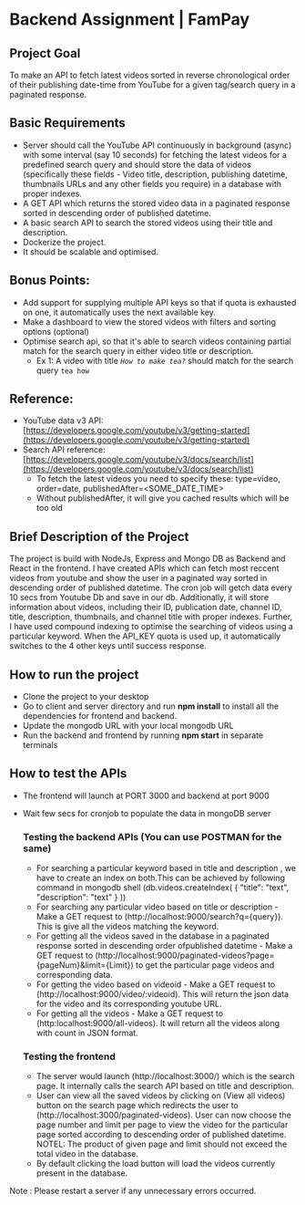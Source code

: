 # Backend Assignment | FamPay

## Project Goal
To make an API to fetch latest videos sorted in reverse chronological order of their publishing date-time from YouTube for a given tag/search query in a paginated response.

## Basic Requirements
- Server should call the YouTube API continuously in background (async) with some interval (say 10 seconds) for fetching the latest videos for a predefined search query and should store the data of videos (specifically these fields - Video title, description, publishing datetime, thumbnails URLs and any other fields you require) in a database with proper indexes.
- A GET API which returns the stored video data in a paginated response sorted in descending order of published datetime.
- A basic search API to search the stored videos using their title and description.
- Dockerize the project.
- It should be scalable and optimised.

## Bonus Points:
- Add support for supplying multiple API keys so that if quota is exhausted on one, it automatically uses the next available key.
- Make a dashboard to view the stored videos with filters and sorting options (optional)
- Optimise search api, so that it's able to search videos containing partial match for the search query in either video title or description.
    - Ex 1: A video with title *`How to make tea?`* should match for the search query `tea how`

##   Reference:

- YouTube data v3 API: [https://developers.google.com/youtube/v3/getting-started](https://developers.google.com/youtube/v3/getting-started)
- Search API reference: [https://developers.google.com/youtube/v3/docs/search/list](https://developers.google.com/youtube/v3/docs/search/list)
    - To fetch the latest videos you need to specify these: type=video, order=date, publishedAfter=<SOME_DATE_TIME>
    - Without publishedAfter, it will give you cached results which will be too old

## Brief Description of the Project
The project is build with NodeJs, Express and Mongo DB as Backend and React in the frontend. I have created APIs which can fetch most reccent videos from youtube and show the user in a paginated way sorted in descending order of published datetime. The cron job will getch data every 10 secs from Youtube Db and save in our db. Additionally, it will store information about videos, including their ID, publication date, channel ID, title, description, thumbnails, and channel title with proper indexes. Further, I have used compound indexing to optimise the searching of videos using a particular keyword. When the API_KEY quota is used up, it automatically switches to the 4 other keys until success response.

## How to run the project

- Clone the project to your desktop
- Go to client and server directory and run  **npm install** to install all the dependencies for frontend and backend.
- Update the mongodb URL with your local mongodb URL
- Run the backend and frontend by running **npm start** in separate terminals

## How to test the APIs

- The frontend will launch at PORT 3000 and backend at port 9000
- Wait few secs for cronjob to populate the data in mongoDB server

    ### Testing the backend APIs (You can use POSTMAN for the same)
    
    - For searching a particular keyword based in title and description , we have to create an index on both.This can be achieved by following command in mongodb shell (db.videos.createIndex( { "title": "text", "description": "text" } ))
    -  For searching any particular video based on title or description - Make a GET request to (http://localhost:9000/search?q={query}). This is give all the videos matching the keyword.
    -  For getting all the videos saved in the database in a paginated response sorted in descending order ofpublished datetime - Make a GET request to (http://localhost:9000/paginated-videos?page={pageNum}&limit={Limit}) to get the particular page videos and corresponding data.
    -  For getting the video based on videoid - Make a GET request to (http://localhost:9000/video/:videoid). This will return the json data for the video and its corresponding youtube URL.
    -  For getting all the videos - Make a GET request to (http:localhost:9000/all-videos). It will return all the videos along with count in JSON format.
    
    ### Testing the frontend
    
    - The server would launch (http://localhost:3000/) which is the search page. It internally calls the search API based on title and description.
    - User can view all the saved videos by clicking on (View all videos) button on the search page which redirects the user to (http://localhost:3000/paginated-videos). User can now choose the page number and limit per page to view the video for the particular page sorted according to descending order of published datetime. NOTEL: The product of given page and limit should not exceed the total video in the database.
    - By default clicking the load button will load the videos currently present in the database.


Note :  Please restart a server if any unnecessary errors occurred.
